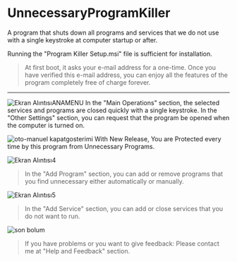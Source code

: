 # UnnecessaryProgramKiller
A program that shuts down all programs and services that we do not use with a single keystroke at computer startup or after.

Running the "Program Killer Setup.msi" file is sufficient for installation.

> At first boot, it asks your e-mail address for a one-time. Once you have verified this e-mail address, you can enjoy all the features of the program completely free of charge forever.

-------------------------------------------------------------------------------------------------------

![Ekran AlıntısıANAMENU](https://user-images.githubusercontent.com/36541960/61123180-5e9a2000-a4ac-11e9-8af8-667f84ed03ca.PNG)
In the "Main Operations" section, the selected services and programs are closed quickly with a single keystroke.
In the "Other Settings" section, you can request that the program be opened when the computer is turned on.

![oto-manuel kapatgosterimi](https://user-images.githubusercontent.com/36541960/65151307-82d72780-da2e-11e9-96be-06730b273b74.PNG)
With New Release, You are Protected every time by this program from Unnecessary Programs.

![Ekran Alıntısı4](https://user-images.githubusercontent.com/36541960/61123184-5f32b680-a4ac-11e9-9284-db55906a1631.PNG)
> In the "Add Program" section, you can add or remove programs that you find unnecessary either automatically or manually.

![Ekran Alıntısı5](https://user-images.githubusercontent.com/36541960/61123175-5e018980-a4ac-11e9-8170-699d6b2b9e84.PNG)
> In the "Add Service" section, you can add or close services that you do not want to run. 

![son bolum](https://user-images.githubusercontent.com/36541960/65151420-bfa31e80-da2e-11e9-8ea1-7db31750f979.PNG)
> If you have problems or you want to give feedback: Please contact me at "Help and Feedback" section.
